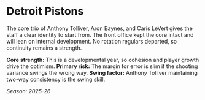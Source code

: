 # Detroit Pistons

The core trio of Anthony Tolliver, Aron Baynes, and Caris LeVert gives the staff a clear identity to start from.
The front office kept the core intact and will lean on internal development.
No rotation regulars departed, so continuity remains a strength.

**Core strength:** This is a developmental year, so cohesion and player growth drive the optimism.
**Primary risk:** The margin for error is slim if the shooting variance swings the wrong way.
**Swing factor:** Anthony Tolliver maintaining two-way consistency is the swing skill.

_Season: 2025-26_
